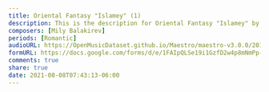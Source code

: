 ```yaml
---
title: Oriental Fantasy "Islamey" (1)
description: This is the description for Oriental Fantasy "Islamey" by Mily Balakirev
composers: [Mily Balakirev]
periods: [Romantic]
audioURL: https://OpenMusicDataset.github.io/Maestro/maestro-v3.0.0/2011/MIDI-Unprocessed_21_R1_2011_MID--AUDIO_R1-D8_10_Track10_wav.midi
formURL: https://docs.google.com/forms/d/e/1FAIpQLSe19i1GzfD2w4p8mNmPp-itNbfUKlGqkPzjX-E2PMIXufQIFA/viewform
comments: true
share: true
date: 2021-08-08T07:43:13-06:00
---
```

